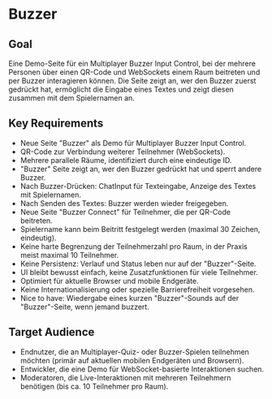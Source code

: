 # Buzzer

## Goal

Eine Demo-Seite für ein Multiplayer Buzzer Input Control, bei der mehrere Personen über einen QR-Code und WebSockets einem Raum beitreten und per Buzzer interagieren können. Die Seite zeigt an, wer den Buzzer zuerst gedrückt hat, ermöglicht die Eingabe eines Textes und zeigt diesen zusammen mit dem Spielernamen an.

## Key Requirements

- Neue Seite "Buzzer" als Demo für Multiplayer Buzzer Input Control.
- QR-Code zur Verbindung weiterer Teilnehmer (WebSockets).
- Mehrere parallele Räume, identifiziert durch eine eindeutige ID.
- "Buzzer" Seite zeigt an, wer den Buzzer gedrückt hat und sperrt andere Buzzer.
- Nach Buzzer-Drücken: ChatInput für Texteingabe, Anzeige des Textes mit Spielernamen.
- Nach Senden des Textes: Buzzer werden wieder freigegeben.
- Neue Seite "Buzzer Connect" für Teilnehmer, die per QR-Code beitreten.
- Spielername kann beim Beitritt festgelegt werden (maximal 30 Zeichen, eindeutig).
- Keine harte Begrenzung der Teilnehmerzahl pro Raum, in der Praxis meist maximal 10 Teilnehmer.
- Keine Persistenz: Verlauf und Status leben nur auf der "Buzzer"-Seite.
- UI bleibt bewusst einfach, keine Zusatzfunktionen für viele Teilnehmer.
- Optimiert für aktuelle Browser und mobile Endgeräte.
- Keine Internationalisierung oder spezielle Barrierefreiheit vorgesehen.
- Nice to have: Wiedergabe eines kurzen "Buzzer"-Sounds auf der "Buzzer"-Seite, wenn jemand buzzert.

## Target Audience

- Endnutzer, die an Multiplayer-Quiz- oder Buzzer-Spielen teilnehmen möchten (primär auf aktuellen mobilen Endgeräten und Browsern).
- Entwickler, die eine Demo für WebSocket-basierte Interaktionen suchen.
- Moderatoren, die Live-Interaktionen mit mehreren Teilnehmern benötigen (bis ca. 10 Teilnehmer pro Raum).
